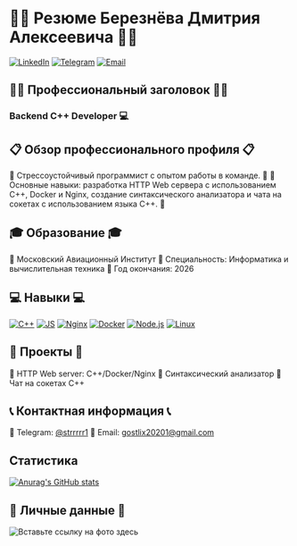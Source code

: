 
  
# 👨‍💻 Резюме Березнёва Дмитрия Алексеевича 👨‍💻

[![LinkedIn](https://img.shields.io/badge/-LinkedIn-0077B5?logo=linkedin&style=flat-square&logoColor=white)](https://www.linkedin.com/in/your-linkedin-profile)
[![Telegram](https://img.shields.io/badge/-Telegram-2CA5E0?logo=telegram&style=flat-square&logoColor=white)](https://t.me/your-telegram-profile)
[![Email](https://img.shields.io/badge/-Email-D14836?logo=gmail&style=flat-square&logoColor=white)](mailto:your-email@example.com)

## 👨‍💼 Профессиональный заголовок 👨‍💼
### Backend C++ Developer 💻

## 📋 Обзор профессионального профиля 📋
🔹 Стрессоустойчивый программист с опытом работы в команде. 🚀
🔹 Основные навыки: разработка HTTP Web сервера с использованием C++, Docker и Nginx, создание синтаксического анализатора и чата на сокетах с использованием языка C++. 💪

## 🎓 Образование 🎓
🔸 Московский Авиационный Институт
🔸 Специальность: Информатика и вычислительная техника
🔸 Год окончания: 2026

## 💻 Навыки 💻
[![C++](https://img.shields.io/badge/-C++-00599C?logo=c%2B%2B&style=flat-square&logoColor=white)](https://en.cppreference.com/)
[![JS](https://img.shields.io/badge/-JS-F7DF1E?logo=javascript&style=flat-square&logoColor=black)](https://developer.mozilla.org/en-US/docs/Web/JavaScript)
[![Nginx](https://img.shields.io/badge/-Nginx-269539?logo=nginx&style=flat-square&logoColor=white)](https://nginx.org/)
[![Docker](https://img.shields.io/badge/-Docker-2496ED?logo=docker&style=flat-square&logoColor=white)](https://www.docker.com/)
[![Node.js](https://img.shields.io/badge/-Node.js-339933?logo=node.js&style=flat-square&logoColor=white)](https://nodejs.org/)
[![Linux](https://img.shields.io/badge/-Linux-FCC624?logo=linux&style=flat-square&logoColor=black)](https://www.linux.org/)

## 🚀 Проекты 🚀
🔸 HTTP Web server: C++/Docker/Nginx
🔸 Синтаксический анализатор
🔸 Чат на сокетах C++

## 📞 Контактная информация 📞
🔹 Telegram: [@strrrrr1](https://t.me/strrrrr1)
🔹 Email: gostlix20201@gmail.com


## Статистика
[![Anurag's GitHub stats](https://github-readme-stats.vercel.app/api?username=IntStrFloat&count_private=true&show_icons=true)](https://github.com/anuraghazra/github-readme-stats)

## 📸 Личные данные 📸
![Вставьте ссылку на фото здесь](https://your-photo-link)



